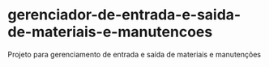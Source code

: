 # gerenciador-de-entrada-e-saida-de-materiais-e-manutencoes
Projeto para gerenciamento de entrada e saída de materiais e manutenções
